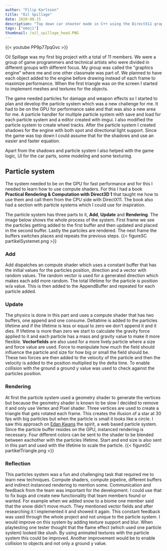 ```yaml
---
author: "Filip Karlsson"
title: "Oil Spillage"
date: 2020-08-15
description: "Top down car shooter made in C++ using the DirectX11 graphics API where I made a particle system and more"
tags: ["emoji"]
thumbnail: /oil_spillage_head.PNG
---
```


{{< youtube PP9p77pqGvc >}}

Oil Spillage was my first big project with a total of 11 members. We were a group of game programmers and technical artists who were divided in different groups with different focus. My group was called the "graphics engine" where me and one other classmate was part of. We planned to have each object added to the engine before drawing instead of each frame to maximize performance. When the first triangle was on the screen I started to implement meshes and textures for the objects.

The game needed particles for damage and weapon effects so I started to plan and develop the particle system which was a new challenge for me. It had to be on the GPU for performance sake and that was also a new area for me. A particle handler for multiple particle system with save and load for each particle system and a editor created with imgui. I also modified the particle system to create wheel tracks.
After the particle system I created shadows for the engine with both spot and directional light support. Since the game was top down I could assume that for the shadows and use an easier and faster equation.

Apart from the shadows and particle system I also helped with the game logic, UI for the car parts, some modeling and some texturing.


## Particle system
The system needed to be on the GPU for fast performance and for this I needed to learn how to use compute shaders. For this
I had a book **Practical Rendering & Computation with Direct3D 1** that taught me how to use them and call them from the CPU side with DirectX11. The book also had
a section with particle systems which I could use for inspiration.

The particle system has three parts to it, **Add**, **Update** and **Rendering**. The image below shows the whole process of the system. First frame we see the particles getting added to the first buffer and then updated and placed in the second buffer. Lastly the partciles are rendered. The next frame the buffers switches places and repeats the previous steps. 
{{< figureSC partikelSystemet.png >}}
### Add
Add dispatches an compute shader which uses a constant buffer that has the initial values for the particles position, direction and a vector with random values. The random vector is used for a generated direction which makes each add more random. The total lifetime for the particle is position w/a value. This is then added to the AppendBuffer and repeated for each particle added.

### Update
The physics is done in this part and uses a compute shader that has two buffers, one append and one consume. Deltatime is added to the particles lifetime and if the lifetime is less or equal to zero we don't append it and it dies. If lifetime is more than zero we start to calculate the gravity force applied to it and each particle has a mass and gravity value to make it more flexible. **Vectorfields** are also used for a more lively particle where a size and force value are used. Force to manipulate how much the field should influence the particle and size for how big or small the field should be. These two forces are then added to the velocity of the particle and then the velocity is added to the position multiplied by the delta time. To enable collision with the ground a ground y value was used to check against the particles position.

### Rendering
At first the particle system used a geometry shader to generate the vertices but because the geometry shader is known to be slow I decided to remove it and only use Vertex and Pixel shader. Three vertices are used to create a triangle that gets rotated each frame. This creates the illusion of a star at 30 fps with big particles but when the particle is small it looks like a circle. I saw this approach on [Edan Kwans](https://edankwan.com/) the spirit, a web based particle system. Since the particle buffer resides on the GPU, instanced rendering is necessary. Four different colors can be sent to the shader to be blended between eachother with the particles lifetime. Start and end size is also sent in this part and used with the lifetime to scale the particle.
{{< figureSC partikelTriangle.png >}}

### Reflection
This particles system was a fun and challenging task that required me to learn new techniques. Compute shaders, compute pipeline, different buffers and indirect instanced rendering to mention some. Communication and feedback from the team was important for the development. I could use that to fix bugs and create new functionality that team members found or wanted. For example when we added snow to a biome one member said that the snow didn't move much. They mentioned vector fields and after researching it I implemented it and showed it again. This constant feedback was used through the whole project and not unique to the particle system. I would improve on this system by adding texture support and blur. When playtesting one tester thought that the flame effect (which used one particle system) looked like slush. By using animated textures with the particle system this could be improved. Another improvement would be to enable collision to objects and not only a ground y value.



